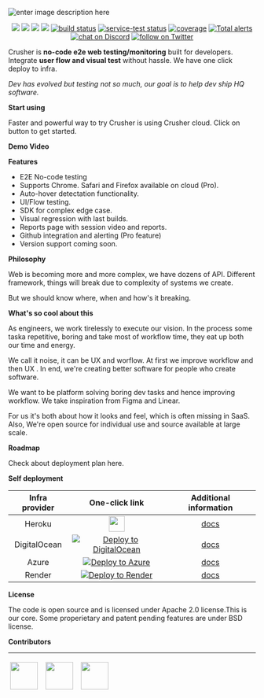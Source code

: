 ![enter image description here](https://i.imgur.com/IGir73J.png)

<p align="center">
    <a href="https://github.com/badges/shields/graphs/contributors" alt="Contributors">
        <img src="https://img.shields.io/github/contributors/badges/shields" /></a>
    <a href="#backers" alt="Backers on Open Collective">
        <img src="https://img.shields.io/opencollective/backers/shields" /></a>
    <a href="#sponsors" alt="Sponsors on Open Collective">
        <img src="https://img.shields.io/opencollective/sponsors/shields" /></a>
    <a href="https://github.com/badges/shields/pulse" alt="Activity">
        <img src="https://img.shields.io/github/commit-activity/m/badges/shields" /></a>
    <a href="https://circleci.com/gh/badges/shields/tree/master">
        <img src="https://img.shields.io/circleci/project/github/badges/shields/master" alt="build status"></a>
    <a href="https://circleci.com/gh/badges/daily-tests">
        <img src="https://img.shields.io/circleci/project/github/badges/daily-tests?label=service%20tests"
            alt="service-test status"></a>
    <a href="https://coveralls.io/github/badges/shields">
        <img src="https://img.shields.io/coveralls/github/badges/shields"
            alt="coverage"></a>
    <a href="https://lgtm.com/projects/g/badges/shields/alerts/">
        <img src="https://img.shields.io/lgtm/alerts/g/badges/shields"
            alt="Total alerts"/></a>
    <a href="https://discord.gg/HjJCwm5">
        <img src="https://img.shields.io/discord/308323056592486420?logo=discord"
            alt="chat on Discord"></a>
    <a href="https://twitter.com/intent/follow?screen_name=shields_io">
        <img src="https://img.shields.io/twitter/follow/shields_io?style=social&logo=twitter"
            alt="follow on Twitter"></a>
</p>

Crusher is **no-code e2e web testing/monitoring** built for developers. Integrate **user flow and visual test** without hassle. We have one click deploy to infra.

*Dev has evolved but testing not so much, our goal is to help dev ship HQ software.*

**Start using**

Faster and powerful way to try Crusher is using Crusher cloud. Click on button to get started.

**Demo Video**

**Features**
- E2E No-code testing
- Supports Chrome. Safari and Firefox available on cloud (Pro).
- Auto-hover detectation functionality.
- UI/Flow testing.
- SDK for complex edge case.
- Visual regression with last builds.
- Reports page with session video and reports.
- Github integration and alerting (Pro feature)
- Version support coming soon.

**Philosophy**

Web is becoming more and more complex, we have dozens of API. Different framework, things will break due to complexity of systems we create.

But we should know where, when and how's it breaking.


**What's so cool about this**

As engineers, we work tirelessly to execute our vision. In the process some taska repetitive, boring and take most of workflow time, they eat up both our time and energy.

We call it noise, it can be UX and worflow. At first we improve workflow and then UX . In end, we're creating better software for people who create software.

We want to be platform solving boring dev tasks and hence improving workflow. We take inspiration from Figma and Linear.

For us it's both about how it looks and feel, which is often missing in SaaS. Also, We're open source for individual use and source available at large scale.


**Roadmap**

Check about deployment plan here.

**Self deployment**


| **Infra provider** | **One-click link** | **Additional information** |
|:------------------:|:------------------------------------------------------------------------------------------------------------------------------------------------------------------------------------------------------------------------------------------------------------------:|:-------------------------------------------------------------------------------------------------------------------------------------------------:|
| Heroku | [<img src="https://www.herokucdn.com/deploy/button.svg" height="32px"/>](https://heroku.com/deploy?template=https://github.com/crusherdev/crusher) | [docs](https://hasura.io/docs/latest/graphql/core/guides/deployment/heroku-one-click.html) |
| DigitalOcean | [![Deploy to DigitalOcean](https://graphql-engine-cdn.hasura.io/img/create_hasura_droplet_200px.png)](https://marketplace.digitalocean.com/apps/hasura?action=deploy&refcode=c4d9092d2c48&utm_source=hasura&utm_campaign=readme) | [docs](https://hasura.io/docs/latest/graphql/core/guides/deployment/digital-ocean-one-click.html#hasura-graphql-engine-digitalocean-one-click-app) |
| Azure | [![Deploy to Azure](http://azuredeploy.net/deploybutton.png)](https://portal.azure.com/#create/Microsoft.Template/uri/https%3a%2f%2fraw.githubusercontent.com%2fhasura%2fgraphql-engine%2fmaster%2finstall-manifests%2fazure-container-with-pg%2fazuredeploy.json) | [docs](https://hasura.io/docs/latest/graphql/core/guides/deployment/azure-container-instances-postgres.html) |
| Render | [![Deploy to Render](https://render.com/images/deploy-to-render-button.svg)](https://render.com/deploy?repo=https://github.com/render-examples/hasura-graphql) | [docs](https://hasura.io/docs/latest/graphql/core/guides/deployment/render-one-click.html) |

**License**

The code is open source and is licensed under Apache 2.0 license.This is our core. Some properietary and patent pending features are under BSD license.

**Contributors**<hr/>
<img src="https://avatars.githubusercontent.com/u/6849438?v=4" height="56" style="margin: 4px;"/> &nbsp;<img src="https://avatars.githubusercontent.com/u/16796008?v=4" height="56" style="margin: 4px;"/> &nbsp;<img src="https://avatars.githubusercontent.com/u/51117080?v=4" height="56" style="margin: 4px;"/>


